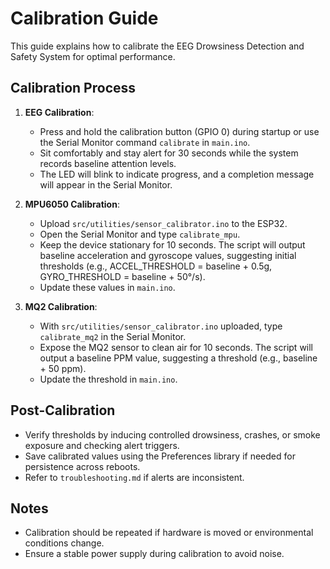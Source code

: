 # Calibration Guide

This guide explains how to calibrate the EEG Drowsiness Detection and Safety System for optimal performance.

## Calibration Process
1. **EEG Calibration**:
   - Press and hold the calibration button (GPIO 0) during startup or use the Serial Monitor command `calibrate` in `main.ino`.
   - Sit comfortably and stay alert for 30 seconds while the system records baseline attention levels.
   - The LED will blink to indicate progress, and a completion message will appear in the Serial Monitor.

2. **MPU6050 Calibration**:
   - Upload `src/utilities/sensor_calibrator.ino` to the ESP32.
   - Open the Serial Monitor and type `calibrate_mpu`.
   - Keep the device stationary for 10 seconds. The script will output baseline acceleration and gyroscope values, suggesting initial thresholds (e.g., ACCEL_THRESHOLD = baseline + 0.5g, GYRO_THRESHOLD = baseline + 50°/s).
   - Update these values in `main.ino`.

3. **MQ2 Calibration**:
   - With `src/utilities/sensor_calibrator.ino` uploaded, type `calibrate_mq2` in the Serial Monitor.
   - Expose the MQ2 sensor to clean air for 10 seconds. The script will output a baseline PPM value, suggesting a threshold (e.g., baseline + 50 ppm).
   - Update the threshold in `main.ino`.

## Post-Calibration
- Verify thresholds by inducing controlled drowsiness, crashes, or smoke exposure and checking alert triggers.
- Save calibrated values using the Preferences library if needed for persistence across reboots.
- Refer to `troubleshooting.md` if alerts are inconsistent.

## Notes
- Calibration should be repeated if hardware is moved or environmental conditions change.
- Ensure a stable power supply during calibration to avoid noise.